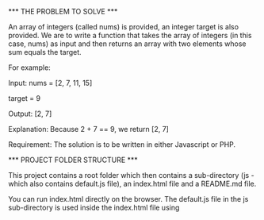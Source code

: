 
*** THE PROBLEM TO SOLVE ***

An array of integers (called nums) is provided, an integer target is also provided.
We are to write a function that takes the array of integers (in this case, nums) as input and then returns an array with two elements whose sum equals the target.

For example:

Input:
nums = [2, 7, 11, 15]

target = 9

Output:
[2, 7]

Explanation:
Because 2 + 7 == 9, we return [2, 7]

Requirement:
The solution is to be written in either Javascript or PHP.




***  PROJECT FOLDER STRUCTURE  ***

This project contains a root folder which then contains a sub-directory (js - which also contains default.js file), an index.html file and a README.md file.

You can run index.html directly on the browser. The default.js file in the js sub-directory is used inside the index.html file using <script> tag.

NOTE:
* Once you run the index.html file on your browser
* open your developer tool and get to the console.
* Once in the console, you will see the output of the script (default.js).


*** DEFAULT.JS ***
  
The default.js file is a javascript file used to solve the problem above.

In the script file, we have a function ( targetOperandsArray() ).

This function is built to take an array as an input. Thus, it has a few checks (in form of conditionals) to ensure that the right type is passed to it.
In situations where a value that isn't an array is passed as the argument, it returns a message to let us know this.

Basically, the function takes an array as input and then scans the elements of the array.
It scans the elements of the array to find if any two elements of the array can add up to the target.
Once two elements whose sum equals target is found, it returns an array of such elements, otherwise, it returns a message to let us know this.


I have used comments to explain parts of the program to ensure easy of understanding.
Feel free to reach out to me if you need more clarification.
